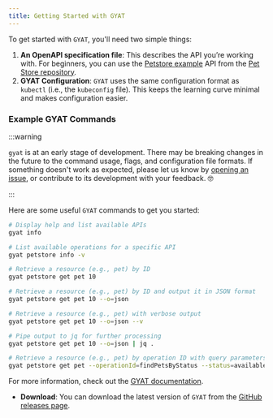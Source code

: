 ```yaml
---
title: Getting Started with GYAT
---
```


To get started with `GYAT`, you'll need two simple things:

1. **An OpenAPI specification file**: This describes the API you’re working with. For beginners, you can use the [Petstore example](https://github.com/swagger-api/swagger-petstore/blob/master/src/main/resources/openapi.yaml) API from the [Pet Store repository](https://github.com/swagger-api/swagger-petstore).
2. **GYAT Configuration**: `GYAT` uses the same configuration format as `kubectl` (i.e., the `kubeconfig` file). This keeps the learning curve minimal and makes configuration easier.

### Example GYAT Commands

:::warning

`gyat` is at an early stage of development. There may be breaking changes in the future to the command usage, flags, and configuration file formats. If something doesn't work as expected, please let us know by [opening an issue](https://go.rebelion.la/apicove-feedback), or contribute to its development with your feedback. 🤓

:::

Here are some useful `GYAT` commands to get you started:

```bash {2,5,8,11,14,17,20}
# Display help and list available APIs
gyat info

# List available operations for a specific API
gyat petstore info -v

# Retrieve a resource (e.g., pet) by ID
gyat petstore get pet 10

# Retrieve a resource (e.g., pet) by ID and output it in JSON format
gyat petstore get pet 10 --o=json

# Retrieve a resource (e.g., pet) with verbose output
gyat petstore get pet 10 --o=json --v

# Pipe output to jq for further processing
gyat petstore get pet 10 --o=json | jq .

# Retrieve a resource (e.g., pet) by operation ID with query parameters and output in YAML format
gyat petstore get pet --operationId=findPetsByStatus --status=available --o=yaml
```

For more information, check out the [GYAT documentation](/docs/gyat/).

* **Download**: You can download the latest version of `GYAT` from the [GitHub releases page](https://go.rebelion.la/apicove-downloads).